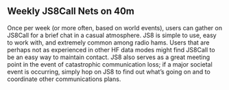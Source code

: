 ## Weekly JS8Call Nets on 40m

Once per week (or more often, based on world events), users can gather on JS8Call for a brief chat in a
casual atmosphere. JS8 is simple to use, easy to work with, and extremely common among radio hams.
Users that are perhaps not as experienced in other HF data modes might find JS8Call to be an easy way
to maintain contact. JS8 also serves as a great meeting point in the event of catastrophic communication
loss; if a major societal event is occurring, simply hop on JS8 to find out what’s going on and to coordinate
other communications plans.